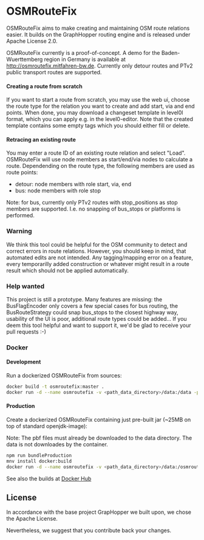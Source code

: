 # OSMRouteFix

OSMRouteFix aims to make creating and maintaining OSM route relations easier.
It builds on the GraphHopper routing engine and is released under Apache License 2.0.

OSMRouteFix currently is a proof-of-concept. A demo for the Baden-Wuerttemberg region in Germany
is available at http://osmroutefix.mitfahren-bw.de. Currently only detour routes and PTv2 
public transport routes are supported.

#### Creating a route from scratch
If you want to start a route from scratch, you may use the web ui, choose the route type for the relation
you want to create and add start, via and end points. When done, you may download a changeset template
in level0l format, which you can apply e.g. in the level0-editor. Note that the created template contains
some empty tags which you should either fill or delete.

#### Retracing an existing route
You may enter a route ID of an existing route relation and select "Load". OSMRouteFix will use node members as start/end/via nodes to calculate a route. Dependending on the route type, the following members are used as route points:

* detour: node members with role start, via, end
* bus: node members with role stop

Note: for bus, currently only PTv2 routes with stop_positions as stop members are supported. I.e. no snapping of bus_stops or platforms is performed.

### Warning
We think this tool could be helpful for the OSM community to detect and correct errors in route relations. However, you should keep in mind, that automated edits are not intended. Any tagging/mapping error on a feature, every temporarilly added construction or whatever might result in a route result which should not be applied automatically.

### Help wanted
This project is still a prototype. Many features are missing: the BusFlagEncoder only covers a few special cases for bus routing, the BusRouteStrategy could snap bus_stops to the closest highway way, usability of the UI is poor, additional route types could be added... If you deem this tool helpful and want to support it, we'd be glad to receive your pull requests :-) 

### Docker
#### Development
Run a dockerized OSMRouteFix from sources:

```bash
docker build -t osmroutefix:master .
docker run -d --name osmroutefix -v <path_data_directory>/data:/data -p 8989:8989 osmroutefix:master
```

#### Production
Create a dockerized OSMRouteFix containing just pre-built jar (~25MB on top of standard openjdk-image):

Note: The pbf files must already be downloaded to the data directory. The data is not downloades by the container.

```bash
npm run bundleProduction
mnv install docker:build
docker run -d --name osmroutefix -v <path_data_directory>/data:/osmroutefix/data -p 8989:8989 osmroutefix:latest
```

See also the builds at [Docker Hub](https://hub.docker.com/r/mfdz/osmroutefix)


## License
In accordance with the base project GrapHopper we built upon, we chose the Apache License.

Nevertheless, we suggest that you contribute back your changes.
